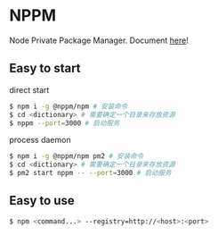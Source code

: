 # NPPM

Node Private Package Manager. Document [here](https://cevio.github.io/nppm/)!

## Easy to start

direct start

```bash
$ npm i -g @nppm/npm # 安装命令
$ cd <dictionary> # 需要确定一个目录来存放资源
$ nppm --port=3000 # 启动服务
```

process daemon

```bash
$ npm i -g @nppm/npm pm2 # 安装命令
$ cd <dictionary> # 需要确定一个目录来存放资源
$ pm2 start nppm -- --port=3000 # 启动服务
```

## Easy to use

```bash
$ npm <command...> --registry=http://<host>:<port>
```